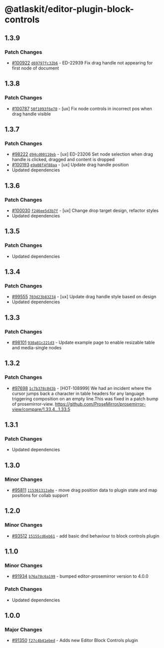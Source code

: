 # @atlaskit/editor-plugin-block-controls

## 1.3.9

### Patch Changes

-   [#100922](https://stash.atlassian.com/projects/CONFCLOUD/repos/confluence-frontend/pull-requests/100922)
    [`d69797fc32b6`](https://stash.atlassian.com/projects/CONFCLOUD/repos/confluence-frontend/commits/d69797fc32b6) -
    ED-22939 Fix drag handle not appearing for first node of document

## 1.3.8

### Patch Changes

-   [#100787](https://stash.atlassian.com/projects/CONFCLOUD/repos/confluence-frontend/pull-requests/100787)
    [`50f1093f6e70`](https://stash.atlassian.com/projects/CONFCLOUD/repos/confluence-frontend/commits/50f1093f6e70) -
    [ux] Fix node controls in incorrect pos when drag handle visible

## 1.3.7

### Patch Changes

-   [#98222](https://stash.atlassian.com/projects/CONFCLOUD/repos/confluence-frontend/pull-requests/98222)
    [`d94cd00110eb`](https://stash.atlassian.com/projects/CONFCLOUD/repos/confluence-frontend/commits/d94cd00110eb) -
    [ux] ED-23206 Set node selection when drag handle is clicked, dragged and content is dropped
-   [#100193](https://stash.atlassian.com/projects/CONFCLOUD/repos/confluence-frontend/pull-requests/100193)
    [`e9a08f4f88aa`](https://stash.atlassian.com/projects/CONFCLOUD/repos/confluence-frontend/commits/e9a08f4f88aa) -
    [ux] Update drag handle position
-   Updated dependencies

## 1.3.6

### Patch Changes

-   [#100030](https://stash.atlassian.com/projects/CONFCLOUD/repos/confluence-frontend/pull-requests/100030)
    [`f246ee5d3b7f`](https://stash.atlassian.com/projects/CONFCLOUD/repos/confluence-frontend/commits/f246ee5d3b7f) -
    [ux] Change drop target design, refactor styles
-   Updated dependencies

## 1.3.5

### Patch Changes

-   Updated dependencies

## 1.3.4

### Patch Changes

-   [#99555](https://stash.atlassian.com/projects/CONFCLOUD/repos/confluence-frontend/pull-requests/99555)
    [`703d23b83234`](https://stash.atlassian.com/projects/CONFCLOUD/repos/confluence-frontend/commits/703d23b83234) -
    [ux] Update drag handle style based on design
-   Updated dependencies

## 1.3.3

### Patch Changes

-   [#98101](https://stash.atlassian.com/projects/CONFCLOUD/repos/confluence-frontend/pull-requests/98101)
    [`930a81c221d3`](https://stash.atlassian.com/projects/CONFCLOUD/repos/confluence-frontend/commits/930a81c221d3) -
    Update example page to enable resizable table and media-single nodes

## 1.3.2

### Patch Changes

-   [#97698](https://stash.atlassian.com/projects/CONFCLOUD/repos/confluence-frontend/pull-requests/97698)
    [`1c7b378c0d3b`](https://stash.atlassian.com/projects/CONFCLOUD/repos/confluence-frontend/commits/1c7b378c0d3b) -
    [HOT-108999] We had an incident where the cursor jumps back a character in table headers for any
    language triggering composition on an empty line.This was fixed in a patch bump of
    prosemirror-view. https://github.com/ProseMirror/prosemirror-view/compare/1.33.4...1.33.5

## 1.3.1

### Patch Changes

-   Updated dependencies

## 1.3.0

### Minor Changes

-   [#95811](https://stash.atlassian.com/projects/CONFCLOUD/repos/confluence-frontend/pull-requests/95811)
    [`115361312a0e`](https://stash.atlassian.com/projects/CONFCLOUD/repos/confluence-frontend/commits/115361312a0e) -
    move drag position data to plugin state and map positions for collab support

## 1.2.0

### Minor Changes

-   [#93512](https://stash.atlassian.com/projects/CONFCLOUD/repos/confluence-frontend/pull-requests/93512)
    [`15155cd6eb61`](https://stash.atlassian.com/projects/CONFCLOUD/repos/confluence-frontend/commits/15155cd6eb61) -
    add basic dnd behaviour to block controls plugin

## 1.1.0

### Minor Changes

-   [#91934](https://stash.atlassian.com/projects/CONFCLOUD/repos/confluence-frontend/pull-requests/91934)
    [`b76a78c6a199`](https://stash.atlassian.com/projects/CONFCLOUD/repos/confluence-frontend/commits/b76a78c6a199) -
    bumped editor-prosemirror version to 4.0.0

### Patch Changes

-   Updated dependencies

## 1.0.0

### Major Changes

-   [#91350](https://stash.atlassian.com/projects/CONFCLOUD/repos/confluence-frontend/pull-requests/91350)
    [`f27c4b41ebed`](https://stash.atlassian.com/projects/CONFCLOUD/repos/confluence-frontend/commits/f27c4b41ebed) -
    Adds new Editor Block Controls plugin
